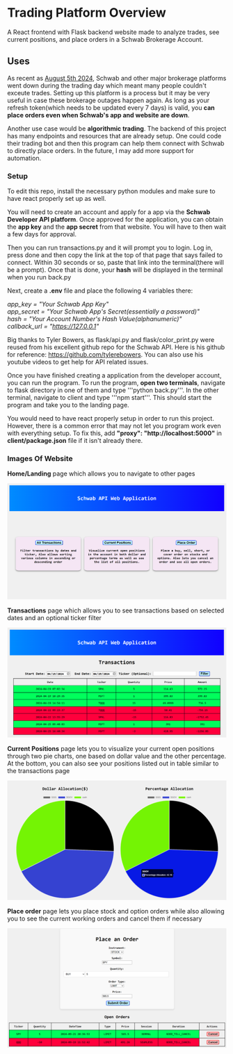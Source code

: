 ﻿# Trading Platform Overview
A React frontend with Flask backend website made to analyze trades, see current positions, and place orders in a Schwab Brokerage Account. 

## Uses
As recent as [August 5th 2024](https://www.nytimes.com/2024/08/05/business/charles-schwab-fidelity-online-brokerage-outages.html#:~:text=Aug.%205%2C%202024.%20Online%20stock%20trading%20platforms%2C,said%20users%20had%20trouble%20logging%20into%20their), Schwab and other major brokerage platforms went down during the trading day which meant many people couldn't exceute trades. Setting up this platform is a process but it may be very useful in case these brokerage outages happen again. As long as your refresh token(which needs to be updated every 7 days) is valid, you **can place orders even when Schwab's app and website are down**.

Another use case would be **algorithmic trading**. The backend of this project has many endpoints and resources that are already setup. One could code their trading bot and then this program can help them connect with Schwab to directly place orders. In the future, I may add more support for automation.

### Setup
To edit this repo, install the necessary python modules and make sure to have react properly set up as well.

You will need to create an account and apply for a app via the **Schwab Developer API platform**. Once approved for the application, you can obtain the **app key** and the **app secret** from that website. You will have to then wait a few days for approval.

Then you can run transactions.py and it will prompt you to login. Log in, press done and then copy the link at the top of that page that says failed to connect. Within 30 seconds or so, paste that link into the terminal(there will be a prompt). Once that is done, your **hash** will be displayed in the terminal when you run back.py

Next, create a **.env** file and place the following 4 variables there:

*app_key = "Your Schwab App Key"  
app_secret = "Your Schwab App's Secret(essentially a password)"  
hash = "Your Account Number's Hash Value(alphanumeric)"  
callback_url = "https://127.0.0.1"* 

Big thanks to Tyler Bowers, as flask/api.py and flask/color_print.py were reused from his excellent github repo for the Schwab API. Here is his github for reference: https://github.com/tylerebowers. You can also use his youtube videos to get help for API related issues. 

Once you have finished creating a application from the developer account, you can run the program. To run the program, **open two terminals**, navigate to flask directory in one of them and type '''python back.py'''. In the other terminal, navigate to
client and type '''npm start'''. This should start the program and take you to the landing page.

You would need to have react properly setup in order to run this project. However, there is a common error that may not let you program work even with everything setup. To fix this, add **"proxy": "http://localhost:5000"** in **client/package.json** file if it isn't already there.

### Images Of Website
**Home/Landing** page which allows you to navigate to other pages

![alt text](home.png)

**Transactions** page which allows you to see transactions based on selected dates and an optional ticker filter

![alt text](transactions.png)

**Current Positions** page lets you to visualize your current open positions through two pie charts, one based on dollar value and the other percentage. At the bottom, you can also see your positions listed out in table similar to the transactions page

![alt text](cp1.png)

**Place order** page lets you place stock and option orders while also allowing you to see the current working orders and cancel them if necessary

![alt text](order.png)

